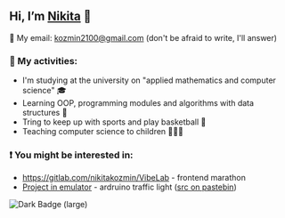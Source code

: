 ## Hi, I’m [Nikita](https://t.me/kozmin_nikita) 👋 
📧 My email: kozmin2100@gmail.com (don't be afraid to write, I'll answer)
### 🎯 My activities:
- I'm studying at the university on "applied mathematics and computer science" 🎓
- Learning OOP, programming modules and algorithms with data structures 🌱
- Tring to keep up with sports and play basketball 🏀
- Teaching computer science to children 👨🏼‍🏫
### ❗ You might be interested in:
- https://gitlab.com/nikitakozmin/VibeLab - frontend marathon
- [Project in emulator](https://wokwi.com/projects/415084021079545857) - ardruino traffic light ([src on pastebin](https://pastebin.com/Q8CWnbd5))
<img alt="Dark Badge (large)" src="https://www.codewars.com/users/NikitaKozmin/badges/large">
